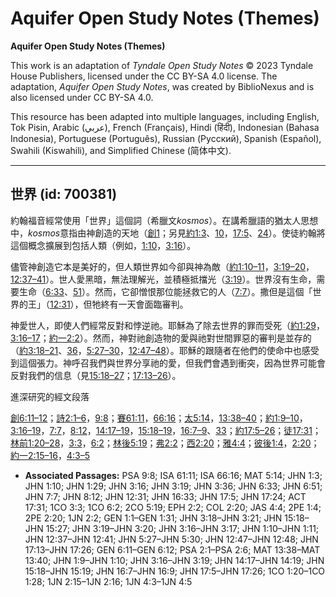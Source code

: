 # Aquifer Open Study Notes (Themes)

**Aquifer Open Study Notes (Themes)**

This work is an adaptation of *Tyndale Open Study Notes* © 2023 Tyndale House Publishers, licensed under the CC BY\-SA 4\.0 license. The adaptation, *Aquifer Open Study Notes*, was created by BiblioNexus and is also licensed under CC BY\-SA 4\.0\.

This resource has been adapted into multiple languages, including English, Tok Pisin, Arabic (عربي), French (Français), Hindi (हिंदी), Indonesian (Bahasa Indonesia), Portuguese (Português), Russian (Русский), Spanish (Español), Swahili (Kiswahili), and Simplified Chinese (简体中文).



--------------------------------

## 世界 (id: 700381)

約翰福音經常使用「世界」這個詞（希臘文*kosmos*）。在講希臘語的猶太人思想中，*kosmos*意指由神創造的天地（[創1](https://ref.ly/Gen1:1-Gen1:31)；另見[約1:3](https://ref.ly/John1:3)、[10](https://ref.ly/John1:10)，[17:5](https://ref.ly/John17:5)、[24](https://ref.ly/John17:24)）。使徒約翰將這個概念擴展到包括人類（例如，[1:10](https://ref.ly/John1:10)，[3:16](https://ref.ly/John3:16)）。

儘管神創造它本是美好的，但人類世界如今卻與神為敵（[約1:10–11](https://ref.ly/John1:10-John1:11)，[3:19–20](https://ref.ly/John3:19-John3:20)，[12:37–41](https://ref.ly/John12:37-John12:41)）。世人愛黑暗，無法理解光，並積極抵擋光（[3:19](https://ref.ly/John3:19)）。世界沒有生命，需要生命（[6:33](https://ref.ly/John6:33)、[51](https://ref.ly/John6:51)）。然而，它卻憎恨那位能拯救它的人（[7:7](https://ref.ly/John7:7)）。撒但是這個「世界的王」（[12:31](https://ref.ly/John12:31)），但牠終有一天會面臨審判。

神愛世人，即使人們經常反對和悖逆祂。耶穌為了除去世界的罪而受死（[約1:29](https://ref.ly/John1:29)，[3:16–17](https://ref.ly/John3:16-John3:17)；[約一2:2](https://ref.ly/1John2:2)）。然而，神對祂創造物的愛與祂對世間罪惡的審判是並存的（[約3:18–21](https://ref.ly/John3:18-John3:21)、[36](https://ref.ly/John3:36)，[5:27–30](https://ref.ly/John5:27-John5:30)，[12:47–48](https://ref.ly/John12:47-John12:48)）。耶穌的跟隨者在他們的使命中也感受到這個張力。神呼召我們與世界分享祂的愛，但我們會遇到衝突，因為世界可能會反對我們的信息（見[15:18–27](https://ref.ly/John15:18-John15:27)；[17:13–26](https://ref.ly/John17:13-John17:26)）。

進深研究的經文段落

[創6:11–12](https://ref.ly/Gen6:11-Gen6:12)；[詩2:1–6](https://ref.ly/Ps2:1-Ps2:6)，[9:8](https://ref.ly/Ps9:8)；[賽61:11](https://ref.ly/Isa61:11)，[66:16](https://ref.ly/Isa66:16)；[太5:14](https://ref.ly/Matt5:14)，[13:38–40](https://ref.ly/Matt13:38-Matt13:40)；[約1:9–10](https://ref.ly/John1:9-John1:10)，[3:16–19](https://ref.ly/John3:16-John3:19)，[7:7](https://ref.ly/John7:7)，[8:12](https://ref.ly/John8:12)，[14:17–19](https://ref.ly/John14:17-John14:19)，[15:18–19](https://ref.ly/John15:18-John15:19)，[16:7–9](https://ref.ly/John16:7-John16:9)、[33](https://ref.ly/John16:33)；[約17:5–26](https://ref.ly/John17:5-John17:26)；[徒17:31](https://ref.ly/Acts17:31)；[林前1:20–28](https://ref.ly/1Cor1:20-1Cor1:28)，[3:3](https://ref.ly/1Cor3:3)，[6:2](https://ref.ly/1Cor6:2)；[林後5:19](https://ref.ly/2Cor5:19)；[弗2:2](https://ref.ly/Eph2:2)；[西2:20](https://ref.ly/Col2:20)；[雅4:4](https://ref.ly/Jas4:4)；[彼後1:4](https://ref.ly/2Pet1:4)，[2:20](https://ref.ly/2Pet2:20)；[約一2:15–16](https://ref.ly/1John2:15-1John2:16)，[4:3–5](https://ref.ly/1John4:3-1John4:5)

* **Associated Passages:** PSA 9:8; ISA 61:11; ISA 66:16; MAT 5:14; JHN 1:3; JHN 1:10; JHN 1:29; JHN 3:16; JHN 3:19; JHN 3:36; JHN 6:33; JHN 6:51; JHN 7:7; JHN 8:12; JHN 12:31; JHN 16:33; JHN 17:5; JHN 17:24; ACT 17:31; 1CO 3:3; 1CO 6:2; 2CO 5:19; EPH 2:2; COL 2:20; JAS 4:4; 2PE 1:4; 2PE 2:20; 1JN 2:2; GEN 1:1–GEN 1:31; JHN 3:18–JHN 3:21; JHN 15:18–JHN 15:27; JHN 3:19–JHN 3:20; JHN 3:16–JHN 3:17; JHN 1:10–JHN 1:11; JHN 12:37–JHN 12:41; JHN 5:27–JHN 5:30; JHN 12:47–JHN 12:48; JHN 17:13–JHN 17:26; GEN 6:11–GEN 6:12; PSA 2:1–PSA 2:6; MAT 13:38–MAT 13:40; JHN 1:9–JHN 1:10; JHN 3:16–JHN 3:19; JHN 14:17–JHN 14:19; JHN 15:18–JHN 15:19; JHN 16:7–JHN 16:9; JHN 17:5–JHN 17:26; 1CO 1:20–1CO 1:28; 1JN 2:15–1JN 2:16; 1JN 4:3–1JN 4:5

